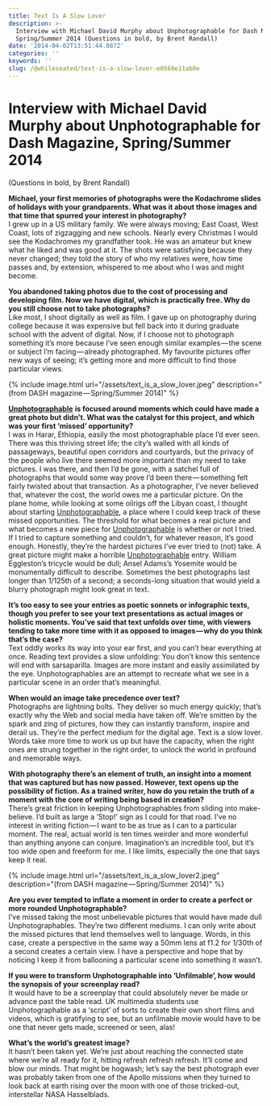```yaml
---
title: Text Is A Slow Lover
description: >-
  Interview with Michael David Murphy about Unphotographable for Dash Magazine,
  Spring/Summer 2014 (Questions in bold, by Brent Randall)
date: '2014-04-02T13:51:44.087Z'
categories: ''
keywords: ''
slug: /@whileseated/text-is-a-slow-lover-e0568e11ab0e
---
```


# Interview with Michael David Murphy about Unphotographable for Dash Magazine, Spring/Summer 2014

(Questions in bold, by Brent Randall)

**Michael, your first memories of photographs were the Kodachrome slides of holidays with your grandparents. What was it about those images and that time that spurred your interest in photography?**  
I grew up in a US military family. We were always moving; East Coast, West Coast, lots of zigzagging and new schools. Nearly every Christmas I would see the Kodachromes my grandfather took. He was an amateur but knew what he liked and was good at it. The shots were satisfying because they never changed; they told the story of who my relatives were, how time passes and, by extension, whispered to me about who I was and might become.

**You abandoned taking photos due to the cost of processing and developing film. Now we have digital, which is practically free. Why do you still choose not to take photographs?**  
Like most, I shoot digitally as well as film. I gave up on photography during college because it was expensive but fell back into it during graduate school with the advent of digital. Now, if I choose not to photograph something it’s more because I’ve seen enough similar examples — the scene or subject I’m facing — already photographed. My favourite pictures offer new ways of seeing; it’s getting more and more difficult to find those particular views.

{% include image.html url="/assets/text_is_a_slow_lover.jpeg" description="(from DASH magazine — Spring/Summer 2014)" %}

[**Unphotographable**](http://unphotographable.com/) **is focused around moments which could have made a great photo but didn’t. What was the catalyst for this project, and which was your first ‘missed’ opportunity?**  
I was in Harar, Ethiopia, easily the most photographable place I’d ever seen. There was this thriving street life; the city’s walled with all kinds of passageways, beautiful open corridors and courtyards, but the privacy of the people who live there seemed more important than my need to take pictures. I was there, and then I’d be gone, with a satchel full of photographs that would some way prove I’d been there — something felt fairly twisted about that transaction. As a photographer, I’ve never believed that, whatever the cost, the world owes me a particular picture. On the plane home, while looking at some oilrigs off the Libyan coast, I thought about starting [Unphotographable](http://unphotographable.com/), a place where I could keep track of these missed opportunities. The threshold for what becomes a real picture and what becomes a new piece for [Unphotographable](http://unphotographable.com/) is whether or not I tried. If I tried to capture something and couldn’t, for whatever reason, it’s good enough. Honestly, they’re the hardest pictures I’ve ever tried to (not) take. A great picture might make a horrible [Unphotographable](http://unphotographable.com/) entry. William Eggleston’s tricycle would be dull; Ansel Adams’s Yosemite would be monumentally difficult to describe. Sometimes the best photographs last longer than 1/125th of a second; a seconds-long situation that would yield a blurry photograph might look great in text.

**It’s too easy to see your entries as poetic sonnets or infographic texts, though you prefer to see your text presentations as actual images or holistic moments. You’ve said that text unfolds over time, with viewers tending to take more time with it as opposed to images — why do you think that’s the case?**  
Text oddly works its way into your ear first, and you can’t hear everything at once. Reading text provides a slow unfolding: You don’t know this sentence will end with sarsaparilla. Images are more instant and easily assimilated by the eye. Unphotographables are an attempt to recreate what we see in a particular scene in an order that’s meaningful.

**When would an image take precedence over text?**  
Photographs are lightning bolts. They deliver so much energy quickly; that’s exactly why the Web and social media have taken off. We’re smitten by the spark and zing of pictures, how they can instantly transform, inspire and derail us. They’re the perfect medium for the digital age. Text is a slow lover. Words take more time to work us up but have the capacity, when the right ones are strung together in the right order, to unlock the world in profound and memorable ways.

**With photography there’s an element of truth, an insight into a moment that was captured but has now passed. However, text opens up the possibility of fiction. As a trained writer, how do you retain the truth of a moment with the core of writing being based in creation?**  
There’s great friction in keeping Unphotographables from sliding into make-believe. I’d built as large a ‘Stop!’ sign as I could for that road. I’ve no interest in writing fiction — I want to be as true as I can to a particular moment. The real, actual world is ten times weirder and more wonderful than anything anyone can conjure. Imagination’s an incredible tool, but it’s too wide open and freeform for me. I like limits, especially the one that says keep it real.

{% include image.html url="/assets/text_is_a_slow_lover2.jpeg" description="(from DASH magazine — Spring/Summer 2014)" %}

**Are you ever tempted to inflate a moment in order to create a perfect or more rounded Unphotographable?**  
I’ve missed taking the most unbelievable pictures that would have made dull Unphotographables. They’re two different mediums. I can only write about the missed pictures that lend themselves well to language. Words, in this case, create a perspective in the same way a 50mm lens at f1.2 for 1/30th of a second creates a certain view. I have a perspective and hope that by noticing I keep it from ballooning a particular scene into something it wasn’t.

**If you were to transform Unphotographable into ‘Unfilmable’, how would the synopsis of your screenplay read?**  
It would have to be a screenplay that could absolutely never be made or advance past the table read. UK multimedia students use Unphotographable as a ‘script’ of sorts to create their own short films and videos, which is gratifying to see, but an unfilmable movie would have to be one that never gets made, screened or seen, alas!

**What’s the world’s greatest image?**  
It hasn’t been taken yet. We’re just about reaching the connected state where we’re all ready for it, hitting refresh refresh refresh. It’ll come and blow our minds. That might be hogwash; let’s say the best photograph ever was probably taken from one of the Apollo missions when they turned to look back at earth rising over the moon with one of those tricked-out, interstellar NASA Hasselblads.
